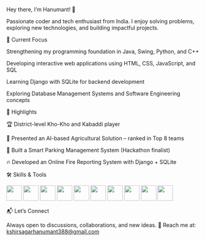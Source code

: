 Hey there, I’m Hanumant! 👋

Passionate coder and tech enthusiast from India. I enjoy solving problems, exploring new technologies, and building impactful projects.

🚀 Current Focus

Strengthening my programming foundation in Java, Swing, Python, and C++

Developing interactive web applications using HTML, CSS, JavaScript, and SQL

Learning Django with SQLite for backend development

Exploring Database Management Systems and Software Engineering concepts

🏅 Highlights

🏆 District-level Kho-Kho and Kabaddi player

🌱 Presented an AI-based Agricultural Solution – ranked in Top 8 teams

🚗 Built a Smart Parking Management System (Hackathon finalist)

🔥 Developed an Online Fire Reporting System with Django + SQLite

🛠️ Skills & Tools
<p align="left"> <img src="https://cdn.jsdelivr.net/gh/devicons/devicon/icons/java/java-original.svg" width="40" height="40"/> <img src="https://cdn.jsdelivr.net/gh/devicons/devicon/icons/python/python-original.svg" width="40" height="40"/> <img src="https://cdn.jsdelivr.net/gh/devicons/devicon/icons/cplusplus/cplusplus-original.svg" width="40" height="40"/> <img src="https://cdn.jsdelivr.net/gh/devicons/devicon/icons/html5/html5-original.svg" width="40" height="40"/> <img src="https://cdn.jsdelivr.net/gh/devicons/devicon/icons/css3/css3-original.svg" width="40" height="40"/> <img src="https://cdn.jsdelivr.net/gh/devicons/devicon/icons/javascript/javascript-original.svg" width="40" height="40"/> <img src="https://cdn.jsdelivr.net/gh/devicons/devicon/icons/mysql/mysql-original.svg" width="40" height="40"/> <img src="https://cdn.jsdelivr.net/gh/devicons/devicon/icons/sqlite/sqlite-original.svg" width="40" height="40"/> <img src="https://cdn.jsdelivr.net/gh/devicons/devicon/icons/django/django-plain.svg" width="40" height="40"/> <img src="https://cdn.jsdelivr.net/gh/devicons/devicon/icons/git/git-original.svg" width="40" height="40"/> </p>
📬 Let’s Connect

Always open to discussions, collaborations, and new ideas.
📧 Reach me at: kshirsagarhanumant388@gmail.com
